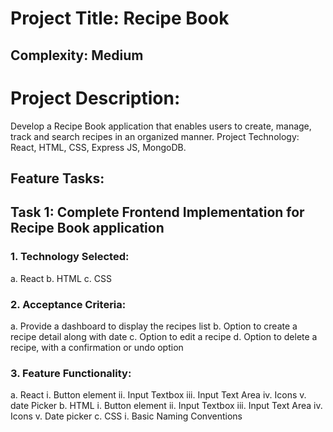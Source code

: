 # Project Title: Recipe Book
## Complexity: Medium
# Project Description:
Develop a Recipe Book application that enables users to create, manage, track and search recipes in an organized manner.
Project Technology: React, HTML, CSS, Express JS, MongoDB.
## Feature Tasks:
## Task 1: Complete Frontend Implementation for Recipe Book application
### 1. Technology Selected:
a. React
b. HTML
c. CSS
### 2. Acceptance Criteria:
a. Provide a dashboard to display the recipes list
b. Option to create a recipe detail along with date
c. Option to edit a recipe
d. Option to delete a recipe, with a confirmation or undo option
### 3. Feature Functionality:
a. React
i. Button element
ii. Input Textbox
iii. Input Text Area
iv. Icons
v. date Picker
b. HTML
i. Button element
ii. Input Textbox
iii. Input Text Area
iv. Icons
v. Date picker
c. CSS
i. Basic Naming Conventions

